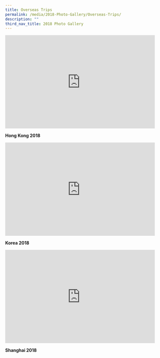 ```yaml
---
title: Overseas Trips
permalink: /media/2018-Photo-Gallery/Overseas-Trips/
description: ""
third_nav_title: 2018 Photo Gallery
---
```

<iframe src="https://docs.google.com/presentation/d/e/2PACX-1vQUekSWcDNPmQ9VXy8l8sTP-dIUl8c5jUs11kV_dqCUxugpEQfgVGkv6RfAlD64DqXRR5cjdW-QqR4S/embed?start=false&amp;loop=false&amp;delayms=3000" frameborder="0" width="480" height="299" allowfullscreen="true"></iframe>

**Hong Kong 2018**

<iframe src="https://docs.google.com/presentation/d/e/2PACX-1vRUExFDXasQelNv8jSfIy28oBoMbh4lipbsnEu3wPNYuODQyU9mt1v1QAiK3zGWPpMsiQ5gGjqDibPY/embed?start=false&amp;loop=false&amp;delayms=3000" frameborder="0" width="480" height="299" allowfullscreen="true"></iframe>

**Korea 2018**

<iframe allowfullscreen="true" height="299" width="480" frameborder="0" src="https://docs.google.com/presentation/d/e/2PACX-1vRYzEAZDDiXOGJTCnHN4M0IPtGYzsnpKg521Y3zj0QJ6V64f9n-xB-F5cXNB-5BxrpVxCgRoE-ao5-v/embed?start=false&amp;loop=false&amp;delayms=3000"></iframe>

**Shanghai 2018**